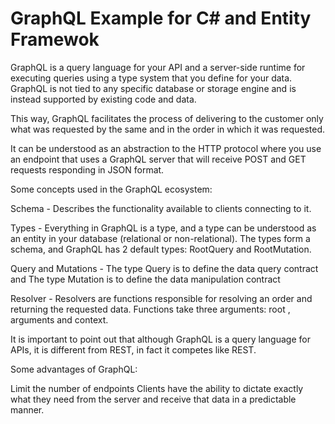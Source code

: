 # GraphQL Example for C# and Entity Framewok 

GraphQL is a query language for your API and a server-side runtime for executing queries using a type system that you define for your data. GraphQL is not tied to any specific database or storage engine and is instead supported by existing code and data.

This way, GraphQL facilitates the process of delivering to the customer only what was requested by the same and in the order in which it was requested.

It can be understood as an abstraction to the HTTP protocol where you use an endpoint that uses a GraphQL server that will receive POST and GET requests responding in JSON format.

Some concepts used in the GraphQL ecosystem:

Schema - Describes the functionality available to clients connecting to it.

Types - Everything in GraphQL is a type, and a type can be understood as an entity in your database (relational or non-relational). The types form a schema, and GraphQL has 2 default types: RootQuery and RootMutation.

Query and Mutations - The type Query is to define the data query contract and The type Mutation is to define the data manipulation contract

Resolver - Resolvers are functions responsible for resolving an order and returning the requested data. Functions take three arguments: root , arguments and context.

It is important to point out that although GraphQL is a query language for APIs, it is different from REST, in fact it competes like REST.

Some advantages of GraphQL:

Limit the number of endpoints
Clients have the ability to dictate exactly what they need from the server and receive that data in a predictable manner.
